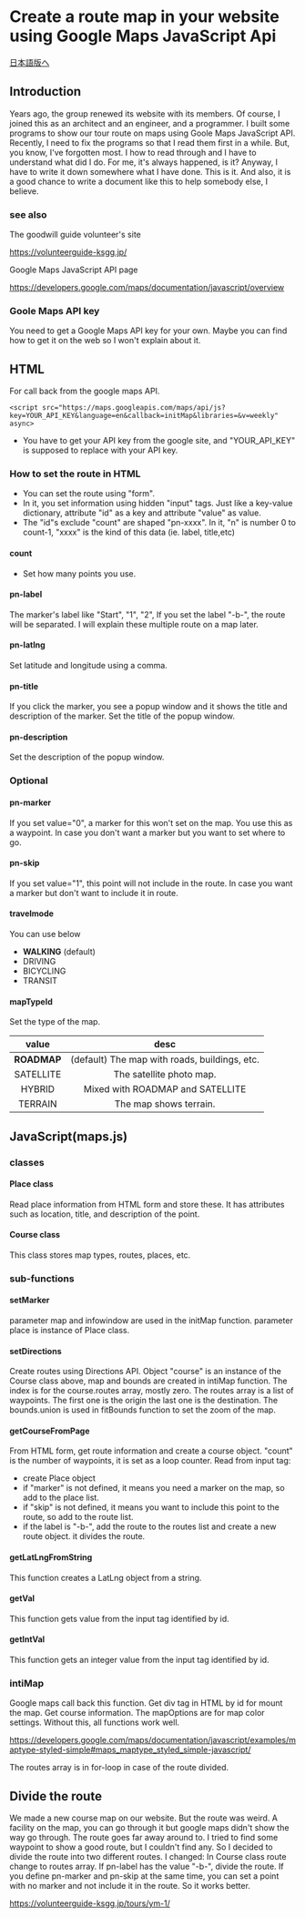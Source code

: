 # Create a route map in your website using Google Maps JavaScript Api

[日本語版へ](https://qiita.com/xkogij/items/2554c37929caf6f6fc3c)

## Introduction

Years ago, the group renewed its website with its members. Of course, I joined this as an architect and an engineer, and a programmer. I built some programs to show our tour route on maps using Goole Maps JavaScript API.
Recently, I need to fix the programs so that I read them first in a while.  But, you know, I've forgotten most. I how to read through and I have to understand what did I do. For me, it's always happened, is it?
Anyway, I have to write it down somewhere what I have done. This is it.
And also, it is a good chance to write a document like this to help somebody else, I believe.

### see also

The goodwill guide volunteer's site

https://volunteerguide-ksgg.jp/

Google Maps JavaScript API page

https://developers.google.com/maps/documentation/javascript/overview

### Goole Maps API key
You need to get a Google Maps API key for your own. Maybe you can find how to get it on the web so I won't explain about it.

## HTML
For call back from the google maps API.

```
<script src="https://maps.googleapis.com/maps/api/js?key=YOUR_API_KEY&language=en&callback=initMap&libraries=&v=weekly" async>
```

- You have to get your API key from the google site, and "YOUR_API_KEY" is supposed to replace with your API key.

### How to set the route in HTML
* You can set the route using "form". 
* In it, you set information using hidden "input" tags. Just like a key-value dictionary, attribute "id" as a key and attribute "value" as value.
* The "id"s exclude "count" are shaped "pn-xxxx". In it, "n" is number 0 to count-1, "xxxx" is the kind of this data (ie. label, title,etc) 

#### count
* Set how many points you use.

#### pn-label
The marker's label like "Start", "1", "2", 
If you set the label "-b-", the route will be separated. I will explain these multiple route on a map later.

#### pn-latlng
Set latitude and longitude using a comma.

#### pn-title
If you click the marker, you see a popup window and it shows the title and description of the marker. Set the title of the popup window.

#### pn-description
Set the description of the popup window.

### Optional
#### pn-marker
If you set value="0", a marker for this won't set on the map.
You use this as a waypoint. In case you don't want a marker but you want to set where to go.

#### pn-skip
If you set value="1", this point will not include in the route.
In case you want a marker but don't want to include it in route.

#### travelmode
You can use below
* **WALKING** (default)
* DRIVING
* BICYCLING
* TRANSIT

#### mapTypeId
Set the type of the map.

| value | desc |
|:-:|:-:|
| **ROADMAP** | (default) The map with roads, buildings, etc.|
| SATELLITE | The satellite photo map. |
| HYBRID | Mixed with ROADMAP and SATELLITE |
| TERRAIN | The map shows terrain. |

## JavaScript(maps.js)
### classes
#### Place class
Read place information from HTML form and store these.
It has attributes such as location, title, and description of the point.
#### Course class
This class stores map types, routes, places, etc.

### sub-functions
#### setMarker

parameter map and infowindow are used in the initMap function.
parameter place is instance of Place class.

#### setDirections

Create routes using Directions API.
Object "course" is an instance of the Course class above,  map and bounds are created in intiMap function. The index is for the course.routes array, mostly zero.
The routes array is a list of waypoints. The first one is the origin the last one is the destination.
The bounds.union is used in fitBounds function to set the zoom of the map.

#### getCourseFromPage
From HTML form, get route information and create a course object.
"count" is the number of waypoints, it is set as a loop counter.
Read from input tag:
* create Place object
* if "marker" is not defined, it means you need a marker on the map, so add to the place list.
* if "skip" is not defined, it means you want to include this point to the route, so add to the route list.
* if the label is "-b-", add the route to the routes list and create a new route object. it divides the route.

#### getLatLngFromString
This function creates a LatLng object from a string.

#### getVal
This function gets value from the input tag identified by id.

#### getIntVal
This function gets an integer value from the input tag identified by id.

### intiMap
Google maps call back this function.
Get div tag in HTML by id for mount the map.
Get course information.
The mapOptions are for map color settings. Without this, all functions work well.

https://developers.google.com/maps/documentation/javascript/examples/maptype-styled-simple#maps_maptype_styled_simple-javascript/

The routes array is in for-loop in case of the route divided.

## Divide the route
We made a new course map on our website. But the route was weird.
A facility on the map, you can go through it but google maps didn't show the way go through. The route goes far away around to.
I tried to find some waypoint to show a good route, but I couldn't find any. So I decided to divide the route into two different routes.
I changed:
In Course class route change to routes array.
If pn-label has the value "-b-", divide the route.
If you define pn-marker and pn-skip at the same time, you can set a point with no marker and not include it in the route.
So it works better.

https://volunteerguide-ksgg.jp/tours/ym-1/
